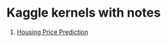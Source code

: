 # Kaggle kernels with notes

1. [Housing Price Prediction](https://www.kaggle.com/surya635/house-price-prediction)